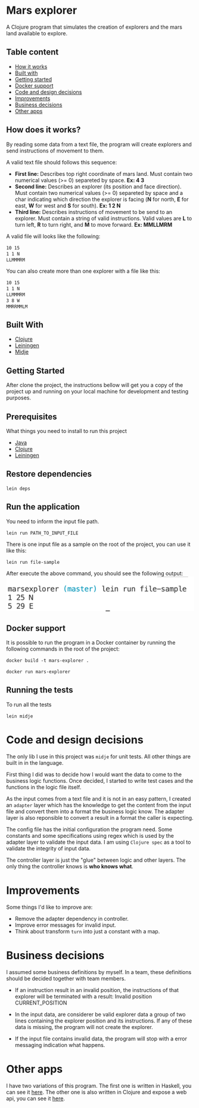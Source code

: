 # Mars explorer
A Clojure program that simulates the creation of explorers and the mars land available to explore.

## Table content
* [How it works](#how-does-it-works)
* [Built with](#built-with)
* [Getting started](#getting-started)
* [Docker support](#docker-support)
* [Code and design decisions](#code-and-design-decisions)
* [Improvements](#improvements)
* [Business decisions](#business-decisions)
* [Other apps](#other-apps)

## How does it works?
By reading some data from a text file, the program will create explorers and send instructions of movement to them.

A valid text file should follows this sequence:

* **First line:** Describes top right coordinate of mars land. Must contain two numerical values (>= 0) separeted by space. **Ex: 4 3**
* **Second line:** Describes an explorer (its position and face direction). Must contain two numerical values (>= 0) separeted by space and a char indicating which direction the explorer is facing (**N** for north, **E** for east, **W** for west and **S** for south). **Ex: 1 2 N**
* **Third line:** Describes instructions of movement to be send to an explorer. Must contain a string of valid instructions. Valid values are **L** to turn left, **R** to turn right, and **M** to move forward. **Ex: MMLLMRM**

A valid file will looks like the following:
```
10 15
1 1 N
LLMMMRM
```

You can also create more than one explorer with a file like this:
```
10 15
1 1 N
LLMMMRM
3 8 W
MMRRMMLM
```

## Built With
* [Clojure](https://clojure.org/)
* [Leiningen](https://leiningen.org/)
* [Midje](https://github.com/marick/Midje)

## Getting Started

After clone the project, the instructions bellow will get you a copy of the project up and running on your local machine for development and testing purposes.

## Prerequisites

What things you need to install to run this project

* [Java](http://www.oracle.com/technetwork/pt/java/javase/downloads/jdk8-downloads-2133151.html)
* [Clojure](https://clojure.org/guides/getting_started)
* [Leiningen](https://leiningen.org/)

## Restore dependencies
```
lein deps
```

## Run the application

You need to inform the input file path.

```
lein run PATH_TO_INPUT_FILE
```

There is one input file as a sample on the root of the project, you can use it like this:
```
lein run file-sample
```

After execute the above command, you should see the following output:
![Output result](output-result.png)

## Docker support
It is possible to run the program in a Docker container by running the following commands in the root of the project:

```
docker build -t mars-explorer .
```
```
docker run mars-explorer
```

## Running the tests

To run all the tests
```
lein midje
```

# Code and design decisions
The only lib I use in this project was `midje` for unit tests. All other things are built in in the language.

First thing I did was to decide how I would want the data to come to the business logic functions. Once decided, I started to write test cases and the functions in the logic file itself.

As the input comes from a text file and it is not in an easy pattern, I created an `adapter` layer which has the knowledge to get the content from the input file and convert them into a format the business logic know. The adapter layer is also reponsible to convert a result in a format the caller is expecting.

The config file has the initial configuration the program need. Some constants and some specifications using regex which is used by the adapter layer to validate the input data. I am using `Clojure spec` as a tool to validate the integrity of input data.

The controller layer is just the "glue" between logic and other layers. The only thing the controller knows is **who knows what**.

# Improvements
Some things I'd like to improve are:
* Remove the adapter dependency in controller.
* Improve error messages for invalid input.
* Think about transform `turn` into just a constant with a map.

# Business decisions
I assumed some business definitions by myself. In a team, these definitions should be decided together with team members.

* If an instruction result in an invalid position, the instructions of that explorer will be terminated with a result: Invalid position CURRENT_POSITION

* In the input data, are considerer be valid explorer data a group of two lines containing the explorer position and its instructions. If any of these data is missing, the program will not create the explorer.

* If the input file contains invalid data, the program will stop with a error messaging indication what happens.

# Other apps
I have two variations of this program. The first one is written in Haskell, you can see it [here](https://github.com/WennderSantos/turtlechallange). The other one is also written in Clojure and expose a web api, you can see it [here](https://github.com/WennderSantos/robotsanddinosaurs).